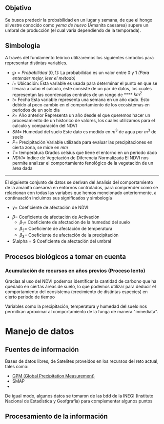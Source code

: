 ## Objetivo
Se busca predecir la probabilidad en un lugar y semana, de que el hongo silvestre conocido como _yema de huevo_ (Amanita caesarea) supere un umbral de producción (el cual varia dependiendo de la temporada).
## Simbología
A través del fundamento teórico utilizaremos los siguientes simbolos para representar distintas variables.


- $\wp = Probabilidad \ [0,1]$:
    La probabilidad es un valor entre 0 y 1 _(Para entender mejor, leer el método)_
- $i =$ Ubicación:
    Esta variable es usada para determinar el punto en que se llevara a cabo el calculo, este consiste de un par de datos, los cuales representan las coordenadas centrales de un rango de **** $km^2$
- $t =$ Fecha
    Esta variable representa una semana en un año dado. Esto debido al poco cambio en el comportamiento de los ecosistemas en periodos de un solo día
- $k =$ Año anterior
    Representa un año desde el que queremos hacer un procesamiento de un historico de valores, los cuales utilizamos para el calculo y comparación del NDVI
- $SM =$ Humedad del  suelo
    Este dato es medido en $m^3$ de agua por $m^3$ de suelo
- $P =$ Precipitación
    Variable utilizada para evaluar las precipitaciones en cierta zona, se mide en $mm$
- $T =$ temperatura
    Grados celsius que tiene el entorno en un periodo dado 
- $NDVI =$ Indice de Vegetación de Diferencia Normalizada
    El NDVI nos permite analizar el comportamiento fenológico de la vegetación de un área dada
---
El siguiente conjunto de datos se derivan del ánalisis del comportamiento de la amanita caesarea en entornos controlados, para comprender como se relacionan con todas las variabes que hemos mencionado anteriormente, a continuación incluimos sus significados y simbología 
- $\gamma =$ Coeficiente de afectación de NDVI
<!--Esta variable es el resultado de identificar como -->
- $\beta =$ Coeficiente de afectación de Activación
    - $\beta_1 =$ Coeficiente de afectación de la humedad del suelo
    - $\beta_2 =$ Coeficiente de afectación de temperatura
    - $\beta_3 =$ Coeficiente de afectación de la precipitación
- $\alpha = $ Coeficiente de afectación del umbral

## Procesos biológicos a tomar en cuenta
### Acumulación de recursos en años previos (Proceso lento)
Gracias al uso del NDVI podemos identificar la cantidad de carbono que ha quedado en ciertas áreas de suelo, lo que podemos utilizar para deducir el comportamiento del ecosistema (crecimiento de distintas especies) en cierto periodo de tiempo

Variables como la precipitación, temperatura y humedad del suelo nos permitiran aproximar al comportamiento de la funga de manera "inmediata".

# Manejo de datos
## Fuentes de información
Bases de datos libres, de Satelites proveidos en los recursos del reto actual, tales como:
- [GPM (Global Precipitation Measurement)](https://gpm.nasa.gov/)
- SMAP
-
De igual modo, algunos datos se tomaron de las bdd de la INEGI (Instituto Nacional de Estadistica y Geofgrafía) para complementar algunos puntos 
## Procesamiento de la información
